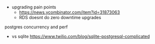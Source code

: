 
- upgrading pain points
	- https://news.ycombinator.com/item?id=31873063
	- RDS doesnt do zero downtime upgrades

postgres concurrency and perf
- vs sqlite https://www.twilio.com/blog/sqlite-postgresql-complicated